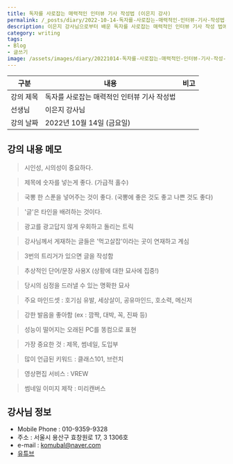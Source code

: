 ```yaml
---
title: 독자를 사로잡는 매력적인 인터뷰 기사 작성법 (이은지 강사)
permalink: /_posts/diary/2022-10-14-독자를-사로잡는-매력적인-인터뷰-기사-작성법-이은지-강사.html
description: 이은지 강사님으로부터 배운 독자를 사로잡는 매력적인 인터뷰 기사 작성 법에 대해서 기록합니다.
category: writing
tags:
- Blog
- 글쓰기
image: /assets/images/diary/20221014-독자를-사로잡는-매력적인-인터뷰-기사-작성-방법-이은지-강사.jpg
---
```


|구분|내용|비고|
|---|---|---|
|강의 제목|독자를 사로잡는 매력적인 인터뷰 기사 작성법|   |
|선생님|이은지 강사님|   |
|강의 날짜|2022년 10월 14일 (금요일)|   |


강의 내용 메모
---


> 시인성, 시의성이 중요하다.


> 제목에 숫자를 넣는게 좋다. (가급적 홀수)


> 국뽕 한 스푼을 넣어주는 것이 좋다. (국뽕에 좋은 것도 좋고 나쁜 것도 좋다)


> '글'은 타인을 배려하는 것이다.


> 광고를 광고답지 않게 우회하고 돌리는 트릭


> 강사님께서 게재하는 글들은 '먹고살잡'이라는 곳이 연재하고 계심


> 3번의 트리거가 있으면 글을 작성함


> 추상적인 단어/문장 사용X (상황에 대한 묘사에 집중!)


> 당시의 심정을 드러낼 수 있는 명확한 묘사


> 주요 마인드셋 : 호기심 유발, 세상살이, 공유마인드, 호소력, 메신저


> 강한 발음을 좋아함 (ex : 깜짝, 대박, 꼭, 진짜 등)


> 성능이 떨어지는 오래된 PC를 똥컴으로 표현


> 가장 중요한 것 : 제목, 썸네일, 도입부


> 많이 언급된 키워드 : 클래스101, 브런치


> 영상편집 서비스 : VREW


> 썸네일 이미지 제작 : 미리캔버스


강사님 정보
---

- Mobile Phone : 010-9359-9328
- 주소 : 서울시 용산구 효창원로 17, 3 1306호
- e-mail : komubal@naver.com
- [유튜브](https://www.youtube.com/channel/UC85ImQDl5_iWua1SR24n5LQ)


